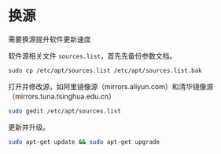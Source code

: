 # 换源

需要换源提升软件更新速度

软件源相关文件 `sources.list`，首先先备份参数文档。

~~~bash
sudo cp /etc/apt/sources.list /etc/apt/sources.list.bak
~~~

打开并修改源，如阿里镜像源（mirrors.aliyun.com）和清华镜像源（mirrors.tuna.tsinghua.edu.cn）

~~~bash
sudo gedit /etc/apt/sources.list
~~~

更新并升级。

~~~bash
sudo apt-get update && sudo apt-get upgrade
~~~
